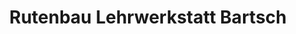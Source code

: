 ---
title: "Rutenbau Lehrwerkstatt Bartsch"
url: /poettmes/rutenbau-lehrwerkstatt-bartsch/
shop: Angeln
---